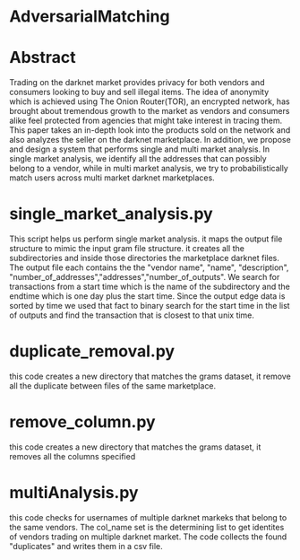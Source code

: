 # AdversarialMatching

# Abstract 
Trading on the darknet market provides privacy for both vendors and consumers looking to buy and sell illegal items. 
The idea of anonymity which is achieved using The Onion Router(TOR), an encrypted network, has brought about
tremendous growth to the market as vendors and consumers alike feel protected from agencies that might take interest 
in tracing them. This paper takes an in-depth look into the products sold on the network and also analyzes the seller 
on the darknet marketplace. In addition, we propose and design a system that performs single and multi market analysis.
In single market analysis, we identify all the addresses that can possibly belong to a vendor, while in multi market
analysis, we try to probabilistically match users across multi market darknet marketplaces.

# single_market_analysis.py

This script helps us perform single market analysis. 
it maps the  output file structure to mimic the input gram file structure.
it creates all the subdirectories and inside those directories the marketplace 
darknet files. The output file each contains the the "vendor name", "name", "description", 
"number_of_addresses","addresses","number_of_outputs". 
We search for transactions from a start time which is the name of the subdirectory and the endtime 
which is one day plus the start time. Since the output edge data is sorted by time we used that fact to 
binary search for the start time in the list of outputs and find the transaction that is closest to that
unix time. 

# duplicate_removal.py

this code creates a new directory that matches the grams dataset, it remove all the duplicate between files
of the same marketplace. 

# remove_column.py

this code creates a new directory that matches the grams dataset, it removes all the columns specified

# multiAnalysis.py

this code checks for usernames of multiple darknet markeks that belong to the same vendors. The col_name set is the determining list to get identites of vendors trading on multiple darknet market. The code collects the found "duplicates" and writes them in a csv file.
